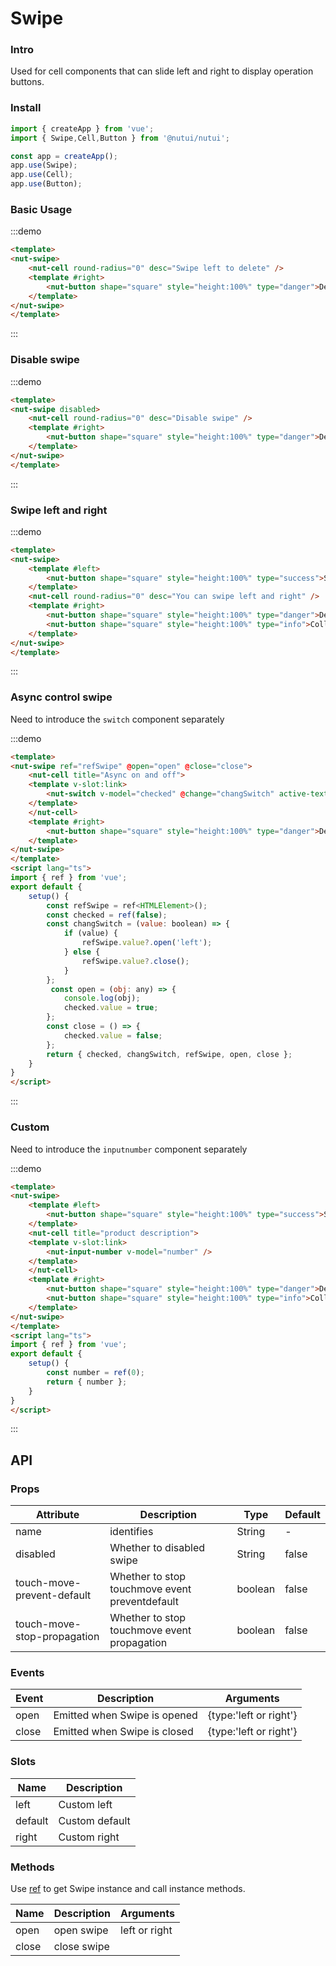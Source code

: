 #  Swipe

### Intro

Used for cell components that can slide left and right to display operation buttons.

### Install

```javascript
import { createApp } from 'vue';
import { Swipe,Cell,Button } from '@nutui/nutui';

const app = createApp();
app.use(Swipe);
app.use(Cell);
app.use(Button);
```

### Basic Usage

:::demo
```html
<template>
<nut-swipe>
    <nut-cell round-radius="0" desc="Swipe left to delete" />
    <template #right>
        <nut-button shape="square" style="height:100%" type="danger">Delelte</nut-button>
    </template>
</nut-swipe>
</template>
```
:::


### Disable swipe


:::demo
```html
<template>
<nut-swipe disabled>
    <nut-cell round-radius="0" desc="Disable swipe" />
    <template #right>
        <nut-button shape="square" style="height:100%" type="danger">Delelte</nut-button>
    </template>
</nut-swipe>
</template>
```
:::

### Swipe left and right


:::demo
```html
<template>
<nut-swipe>
    <template #left>
        <nut-button shape="square" style="height:100%" type="success">Select</nut-button>
    </template>
    <nut-cell round-radius="0" desc="You can swipe left and right" />
    <template #right>
        <nut-button shape="square" style="height:100%" type="danger">Delelte</nut-button>
        <nut-button shape="square" style="height:100%" type="info">Collect</nut-button>
    </template>
</nut-swipe>
</template>
```
:::

### Async control swipe

Need to introduce the `switch` component separately

:::demo
```html
<template>
<nut-swipe ref="refSwipe" @open="open" @close="close">
    <nut-cell title="Async on and off">
    <template v-slot:link>
        <nut-switch v-model="checked" @change="changSwitch" active-text="on" inactive-text="off" />
    </template>
    </nut-cell>
    <template #right>
        <nut-button shape="square" style="height:100%" type="danger">Delelte</nut-button>
    </template>
</nut-swipe>
</template>
<script lang="ts">
import { ref } from 'vue';
export default {
    setup() {
        const refSwipe = ref<HTMLElement>();
        const checked = ref(false);
        const changSwitch = (value: boolean) => {
            if (value) {
                refSwipe.value?.open('left');
            } else {
                refSwipe.value?.close();
            }
        };
         const open = (obj: any) => {
            console.log(obj);
            checked.value = true;
        };
        const close = () => {
            checked.value = false;
        };
        return { checked, changSwitch, refSwipe, open, close };
    }
}
</script>
```
:::

### Custom

Need to introduce the `inputnumber` component separately

:::demo
```html
<template>
<nut-swipe>
    <template #left>
        <nut-button shape="square" style="height:100%" type="success">Select</nut-button>
    </template>
    <nut-cell title="product description">
    <template v-slot:link>
        <nut-input-number v-model="number" />
    </template>
    </nut-cell>
    <template #right>
        <nut-button shape="square" style="height:100%" type="danger">Delelte</nut-button>
        <nut-button shape="square" style="height:100%" type="info">Collect</nut-button>
    </template>
</nut-swipe>
</template>
<script lang="ts">
import { ref } from 'vue';
export default {
    setup() {
        const number = ref(0);
        return { number };
    }
}
</script>
```
:::

## API
### Props

| Attribute                   | Description               | Type    | Default |
|-----------------------------|---------------------------|---------|---------|
| name                        | identifies                | String  | -       |
| disabled                    | Whether to disabled swipe | String  | false   |
| touch-move-prevent-default  | Whether to stop touchmove event preventdefault       | boolean | false   |
| touch-move-stop-propagation | Whether to stop touchmove event propagation      | boolean | false   |
### Events

| Event | Description                  | Arguments              |
|-------|------------------------------|------------------------|
| open  | Emitted when Swipe is opened | {type:'left or right'} |
| close | Emitted when Swipe is closed | {type:'left or right'} |
    

### Slots
| Name    | Description    |
|---------|----------------|
| left    | Custom left    |
| default | Custom default |
| right   | Custom right   |

### Methods

Use [ref](https://vuejs.org/guide/essentials/template-refs.html) to get Swipe instance and call instance methods.

| Name  | Description | Arguments     |
|-------|-------------|---------------|
| open  | open swipe  | left or right |
| close | close swipe |               |